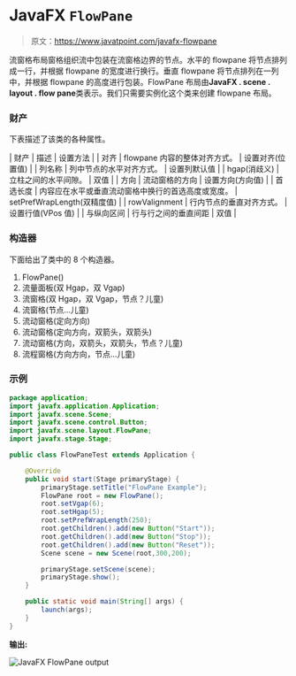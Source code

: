 # JavaFX `FlowPane`

> 原文：<https://www.javatpoint.com/javafx-flowpane>

流窗格布局窗格组织流中包装在流窗格边界的节点。水平的 flowpane 将节点排列成一行，并根据 flowpane 的宽度进行换行。垂直 flowpane 将节点排列在一列中，并根据 flowpane 的高度进行包装。FlowPane 布局由**JavaFX . scene . layout . flow pane**类表示。我们只需要实例化这个类来创建 flowpane 布局。

### 财产

下表描述了该类的各种属性。

| 财产 | 描述 | 设置方法 |
| 对齐 | flowpane 内容的整体对齐方式。 | 设置对齐(位置值) |
| 列名称 | 列中节点的水平对齐方式。 | 设置列默认值 |
| hgap(消歧义) | 立柱之间的水平间隙。 | 双值 |
| 方向 | 流动窗格的方向 | 设置方向(方向值) |
| 首选长度 | 内容应在水平或垂直流动窗格中换行的首选高度或宽度。 | setPrefWrapLength(双精度值) |
| rowValignment | 行内节点的垂直对齐方式。 | 设置行值(VPos 值) |
| 与纵向区间 | 行与行之间的垂直间距 | 双值 |

### 构造器

下面给出了类中的 8 个构造器。

1.  FlowPane()
2.  流量面板(双 Hgap，双 Vgap)
3.  流窗格(双 Hgap，双 Vgap，节点？儿童)
4.  流窗格(节点...儿童)
5.  流动窗格(定向方向)
6.  流动窗格(定向方向，双箭头，双箭头)
7.  流动窗格(方向，双箭头，双箭头，节点？儿童)
8.  流程窗格(方向方向，节点...儿童)

### 示例

```java
package application;
import javafx.application.Application;
import javafx.scene.Scene;
import javafx.scene.control.Button;
import javafx.scene.layout.FlowPane;
import javafx.stage.Stage;

public class FlowPaneTest extends Application {

    @Override
    public void start(Stage primaryStage) {
        primaryStage.setTitle("FlowPane Example");
        FlowPane root = new FlowPane();
        root.setVgap(6);
        root.setHgap(5);
        root.setPrefWrapLength(250);
        root.getChildren().add(new Button("Start"));
        root.getChildren().add(new Button("Stop"));
        root.getChildren().add(new Button("Reset"));
        Scene scene = new Scene(root,300,200);

        primaryStage.setScene(scene);
        primaryStage.show();
    }

    public static void main(String[] args) {
        launch(args);
    }
}

```

**输出:**

![JavaFX FlowPane output](../img/7f82084c1551d5936e79373b0f31ff7c.png)